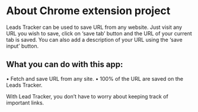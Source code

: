 # About Chrome extension project
Leads Tracker can be used to save URL from any website.
Just visit any URL you wish to save, click on ‘save tab’ button and the URL of your current tab is saved. You can also add a description of your URL using the ‘save input’ button.
  
## What you can do with this app:
•	Fetch and save URL from any site.
•	100% of the URL are saved on the Leads Tracker.

With Lead Tracker, you don’t have to worry about keeping track of important links.
